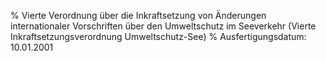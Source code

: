 % Vierte Verordnung über die Inkraftsetzung von Änderungen internationaler Vorschriften über den Umweltschutz im Seeverkehr  (Vierte Inkraftsetzungsverordnung Umweltschutz-See)
% Ausfertigungsdatum: 10.01.2001
 